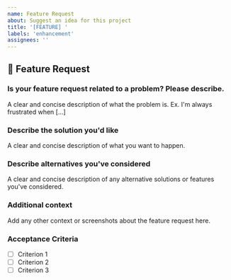 ```yaml
---
name: Feature Request
about: Suggest an idea for this project
title: '[FEATURE] '
labels: 'enhancement'
assignees: ''
---
```


## 🚀 Feature Request

### Is your feature request related to a problem? Please describe.
A clear and concise description of what the problem is. Ex. I'm always frustrated when [...]

### Describe the solution you'd like
A clear and concise description of what you want to happen.

### Describe alternatives you've considered
A clear and concise description of any alternative solutions or features you've considered.

### Additional context
Add any other context or screenshots about the feature request here.

### Acceptance Criteria
- [ ] Criterion 1
- [ ] Criterion 2
- [ ] Criterion 3